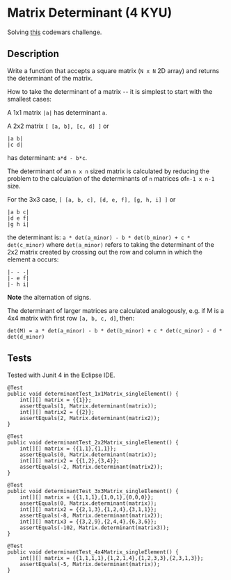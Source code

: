 # Matrix Determinant (4 KYU)

Solving [this](https://www.codewars.com/kata/52a382ee44408cea2500074c/train/java) codewars challenge.

## Description

Write a function that accepts a square matrix (`N x N` 2D array) and returns the determinant of the matrix.

How to take the determinant of a matrix -- it is simplest to start with the smallest cases:

A 1x1 matrix `|a|` has determinant `a`.

A 2x2 matrix `[ [a, b], [c, d] ]` or

```
|a b|
|c d|
```
has determinant: `a*d - b*c`.

The determinant of an `n x n` sized matrix is calculated by reducing the problem to the calculation of the determinants of `n` matrices of`n-1 x n-1` size.

For the 3x3 case, `[ [a, b, c], [d, e, f], [g, h, i] ]` or

```
|a b c|
|d e f|
|g h i|
```

the determinant is: `a * det(a_minor) - b * det(b_minor) + c * det(c_minor)` where `det(a_minor)` refers to taking the determinant of the 2x2 matrix created by crossing out the row and column in which the element a occurs:

```
|- - -|
|- e f|
|- h i|
```

**Note** the alternation of signs.

The determinant of larger matrices are calculated analogously, e.g. if M is a 4x4 matrix with first row `[a, b, c, d]`, then:

`det(M) = a * det(a_minor) - b * det(b_minor) + c * det(c_minor) - d * det(d_minor)`

## Tests

Tested with Junit 4 in the Eclipse IDE.

```
@Test
public void determinantTest_1x1Matrix_singleElement() {
	int[][] matrix = {{1}};
	assertEquals(1, Matrix.determinant(matrix));
	int[][] matrix2 = {{2}};
	assertEquals(2, Matrix.determinant(matrix2));
}

@Test
public void determinantTest_2x2Matrix_singleElement() {
	int[][] matrix = {{1,1},{1,1}};
	assertEquals(0, Matrix.determinant(matrix));
	int[][] matrix2 = {{1,2},{3,4}};
	assertEquals(-2, Matrix.determinant(matrix2));
}

@Test
public void determinantTest_3x3Matrix_singleElement() {
	int[][] matrix = {{1,1,1},{1,0,1},{0,0,0}};
	assertEquals(0, Matrix.determinant(matrix));
	int[][] matrix2 = {{2,1,3},{1,2,4},{3,1,1}};
	assertEquals(-8, Matrix.determinant(matrix2));
	int[][] matrix3 = {{3,2,9},{2,4,4},{6,3,6}};
	assertEquals(-102, Matrix.determinant(matrix3));
}

@Test
public void determinantTest_4x4Matrix_singleElement() {
	int[][] matrix = {{1,1,1,1},{1,2,1,4},{1,2,3,3},{2,3,1,3}};
	assertEquals(-5, Matrix.determinant(matrix));
}
```